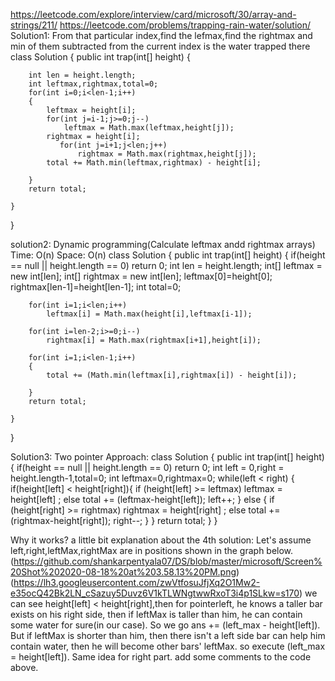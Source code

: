 https://leetcode.com/explore/interview/card/microsoft/30/array-and-strings/211/
https://leetcode.com/problems/trapping-rain-water/solution/
Solution1:
From that particular index,find the lefmax,find the rightmax and min of them subtracted from the current index is the water trapped there
class Solution {
    public int trap(int[] height) {
    
        int len = height.length;
        int leftmax,rightmax,total=0;
        for(int i=0;i<len-1;i++)
        {
            leftmax = height[i];
            for(int j=i-1;j>=0;j--)
                leftmax = Math.max(leftmax,height[j]);
            rightmax = height[i];
               for(int j=i+1;j<len;j++)
                   rightmax = Math.max(rightmax,height[j]);
            total += Math.min(leftmax,rightmax) - height[i];
            
        }
        return total;
        
    }
}

solution2: Dynamic programming(Calculate leftmax andd rightmax arrays) 
Time: O(n) Space: O(n)
class Solution {
    public int trap(int[] height) {
        if(height == null || height.length == 0)
            return 0;
        int len = height.length;
        int[] leftmax = new int[len];
        int[] rightmax = new int[len];
        leftmax[0]=height[0];
        rightmax[len-1]=height[len-1];
        int total=0;
        
        for(int i=1;i<len;i++)
            leftmax[i] = Math.max(height[i],leftmax[i-1]);
        
        for(int i=len-2;i>=0;i--)
            rightmax[i] = Math.max(rightmax[i+1],height[i]);
            
        for(int i=1;i<len-1;i++)
        {
            total += (Math.min(leftmax[i],rightmax[i]) - height[i]);
            
        }
        return total;
        
    }
}

Solution3: Two pointer Approach:
class Solution {
    public int trap(int[] height) {
        if(height == null || height.length == 0)
            return 0;
       int left = 0,right = height.length-1,total=0;
        int leftmax=0,rightmax=0;
        while(left < right)
        {
            if(height[left] < height[right]){
               if (height[left] >= leftmax) 
                    leftmax = height[left] ;
                else
                     total += (leftmax-height[left]);
                left++;
            }
            else
            {
                if (height[right] >= rightmax) 
                    rightmax = height[right] ;
                else 
                    total += (rightmax-height[right]);
                right--;
            }
        }
        return total;
    }
}

Why it works?
a little bit explanation about the 4th solution: Let's assume left,right,leftMax,rightMax are in positions shown in the graph below.
(https://github.com/shankarpentyala07/DS/blob/master/microsoft/Screen%20Shot%202020-08-18%20at%203.58.13%20PM.png)
(https://lh3.googleusercontent.com/zwVtfosuJfjXq2O1Mw2-e35ocQ42Bk2LN_cSazuy5Duvz6V1kTLWNgtwwRxoT3i4p1SLkw=s170)
we can see height[left] < height[right],then for pointerleft, he knows a taller bar exists on his right side, then if leftMax is taller than him, he can contain some water for sure(in our case). So we go ans += (left_max - height[left]). But if leftMax is shorter than him, then there isn't a left side bar can help him contain water, then he will become other bars' leftMax. so execute (left_max = height[left]).
Same idea for right part.
add some comments to the code above.
